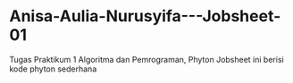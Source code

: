 # Anisa-Aulia-Nurusyifa---Jobsheet-01
Tugas Praktikum 1 Algoritma dan Pemrograman, Phyton
Jobsheet ini berisi kode phyton sederhana
